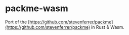 # packme-wasm

Port of the [https://github.com/stevenferrer/packme](https://github.com/stevenferrer/packme) in Rust & Wasm.
